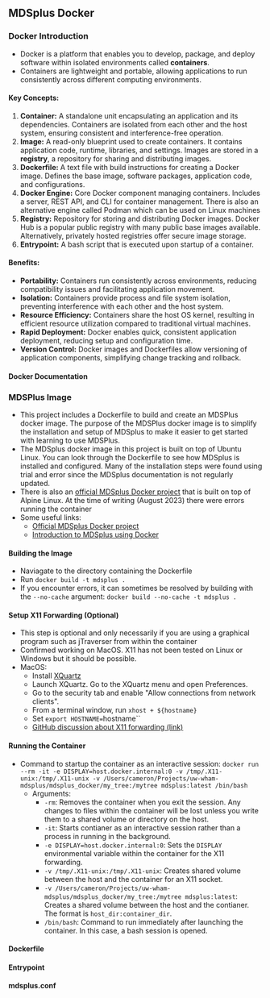 ## MDSplus Docker

### Docker Introduction
- Docker is a platform that enables you to develop, package, and deploy software within isolated environments called **containers**. 
- Containers are lightweight and portable, allowing applications to run consistently across different computing environments.

#### Key Concepts:
1. **Container:** A standalone unit encapsulating an application and its dependencies. Containers are isolated from each other and the host system, ensuring consistent and interference-free operation.
2. **Image:** A read-only blueprint used to create containers. It contains application code, runtime, libraries, and settings. Images are stored in a **registry**, a repository for sharing and distributing images.
3. **Dockerfile:** A text file with build instructions for creating a Docker image. Defines the base image, software packages, application code, and configurations.
4. **Docker Engine:** Core Docker component managing containers. Includes a server, REST API, and CLI for container management. There is also an alternative engine called Podman which can be used on Linux machines
5. **Registry:** Repository for storing and distributing Docker images. Docker Hub is a popular public registry with many public base images available. Alternatively, privately hosted registries offer secure image storage. 
6. **Entrypoint:** A bash script that is executed upon startup of a container.

#### Benefits:
- **Portability:** Containers run consistently across environments, reducing compatibility issues and facilitating application movement.
- **Isolation:** Containers provide process and file system isolation, preventing interference with each other and the host system.
- **Resource Efficiency:** Containers share the host OS kernel, resulting in efficient resource utilization compared to traditional virtual machines.
- **Rapid Deployment:** Docker enables quick, consistent application deployment, reducing setup and configuration time.
- **Version Control:** Docker images and Dockerfiles allow versioning of application components, simplifying change tracking and rollback.

#### Docker Documentation

### MDSPlus Image
- This project includes a Dockerfile to build and create an MDSPlus docker image. The purpose of the MDSPlus docker image is to simplify the installation and setup of MDSplus to make it easier to get started with learning to use MDSPlus.
- The MDSplus docker image in this project is built on top of Ubuntu Linux. You can look through the Dockerfile to see how MDSplus is installed and configured. Many of the installation steps were found using trial and error since the MDSplus documentation is not regularly updated.
- There is also an [official MDSplus Docker project](https://github.com/MDSplus/Docker) that is built on top of Alpine Linux. At the time of writing (August 2023) there were errors running the container
- Some useful links:
	- [Official MDSplus Docker project](https://github.com/MDSplus/Docker)
	- [Introduction to MDSplus using Docker](https://www.sciencedirect.com/science/article/pii/S0920379620306694)

#### Building the Image
- Naviagate to the directory containing the Dockerfile
- Run `docker build -t mdsplus .`
- If you encounter errors, it can sometimes be resolved by building with the `--no-cache` argument: `docker build --no-cache -t mdsplus .`


#### Setup X11 Forwarding (Optional)
- This step is optional and only necessarily if you are using a graphical program such as jTraverser from within the container
- Confirmed working on MacOS. X11 has not been tested on Linux or Windows but it should be possible.
- MacOS:
	- Install [XQuartz](https://www.xquartz.org/)
	- Launch XQuartz. Go to the XQuartz menu and open Preferences. 
	- Go to the security tab and enable "Allow connections from network clients".
	- From a terminal window, run `xhost + ${hostname}`
	- Set `export HOSTNAME=`hostname``
	- [GitHub discussion about X11 forwarding (link)](https://gist.github.com/cschiewek/246a244ba23da8b9f0e7b11a68bf3285)
	

#### Running the Container
- Command to startup the container as an interactive session: `docker run --rm -it -e DISPLAY=host.docker.internal:0 -v /tmp/.X11-unix:/tmp/.X11-unix -v /Users/cameron/Projects/uw-wham-mdsplus/mdsplus_docker/my_tree:/mytree mdsplus:latest /bin/bash`
	- Arguments:
		- `-rm`: Removes the container when you exit the session. Any changes to files within the container will be lost unless you write them to a shared volume or directory on the host.
		- `-it`: Starts contianer as an interactive session rather than a process in running in the background.
		- `-e DISPLAY=host.docker.internal:0`: Sets the `DISPLAY` environmental variable within the container for the X11 forwarding.
		- `-v /tmp/.X11-unix:/tmp/.X11-unix`: Creates shared volume between the host and the container for an X11 socket.
		- `-v /Users/cameron/Projects/uw-wham-mdsplus/mdsplus_docker/my_tree:/mytree mdsplus:latest`: Creates a shared volume between the host and the contianer. The format is `host_dir:container_dir`. 
		- `/bin/bash`: Command to run immediately after launching the container. In this case, a bash session is opened.

#### Dockerfile


#### Entrypoint


#### mdsplus.conf